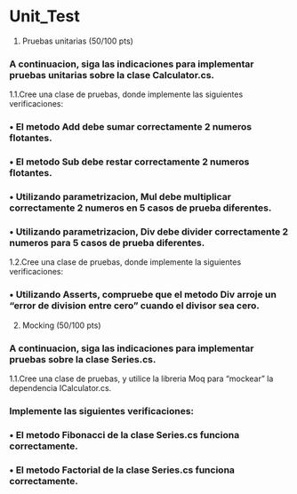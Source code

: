 # Unit_Test
1. Pruebas unitarias (50/100 pts)
### A continuacion, siga las indicaciones para implementar pruebas unitarias sobre la clase Calculator.cs.
1.1.Cree una clase de pruebas, donde implemente las siguientes verificaciones:
### • El metodo Add debe sumar correctamente 2 numeros flotantes.
### • El metodo Sub debe restar correctamente 2 numeros flotantes.
### • Utilizando parametrizacion, Mul debe multiplicar correctamente 2 numeros en 5 casos de prueba diferentes.
### • Utilizando parametrizacion, Div debe divider correctamente 2 numeros para 5 casos de prueba diferentes.
1.2.Cree una clase de pruebas, donde implemente la siguientes verificaciones:
### • Utilizando Asserts, compruebe que el metodo Div arroje un “error de division entre cero” cuando el divisor sea cero.

2. Mocking (50/100 pts)
### A continuacion, siga las indicaciones para implementar pruebas sobre la clase Series.cs.
1.1.Cree una clase de pruebas, y utilice la libreria Moq para “mockear” la dependencia ICalculator.cs.
### Implemente las siguientes verificaciones:
### • El metodo Fibonacci de la clase Series.cs funciona correctamente.
### • El metodo Factorial de la clase Series.cs funciona correctamente.
